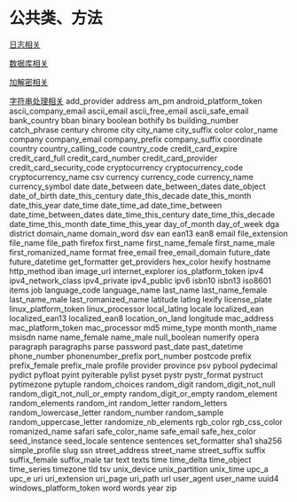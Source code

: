 # 公共类、方法
[日志相关](./logger.py)

[数据库相关](Database.py)

[加解密相关](./CryptoUtils.py)

[字符串处理相关](./StringUtils.py)
add_provider
address
am_pm
android_platform_token
ascii_company_email
ascii_email
ascii_free_email
ascii_safe_email
bank_country
bban
binary
boolean
bothify
bs
building_number
catch_phrase
century
chrome
city
city_name
city_suffix
color
color_name
company
company_email
company_prefix
company_suffix
coordinate
country
country_calling_code
country_code
credit_card_expire
credit_card_full
credit_card_number
credit_card_provider
credit_card_security_code
cryptocurrency
cryptocurrency_code
cryptocurrency_name
csv
currency
currency_code
currency_name
currency_symbol
date
date_between
date_between_dates
date_object
date_of_birth
date_this_century
date_this_decade
date_this_month
date_this_year
date_time
date_time_ad
date_time_between
date_time_between_dates
date_time_this_century
date_time_this_decade
date_time_this_month
date_time_this_year
day_of_month
day_of_week
dga
district
domain_name
domain_word
dsv
ean
ean13
ean8
email
file_extension
file_name
file_path
firefox
first_name
first_name_female
first_name_male
first_romanized_name
format
free_email
free_email_domain
future_date
future_datetime
get_formatter
get_providers
hex_color
hexify
hostname
http_method
iban
image_url
internet_explorer
ios_platform_token
ipv4
ipv4_network_class
ipv4_private
ipv4_public
ipv6
isbn10
isbn13
iso8601
items
job
language_code
language_name
last_name
last_name_female
last_name_male
last_romanized_name
latitude
latlng
lexify
license_plate
linux_platform_token
linux_processor
local_latlng
locale
localized_ean
localized_ean13
localized_ean8
location_on_land
longitude
mac_address
mac_platform_token
mac_processor
md5
mime_type
month
month_name
msisdn
name
name_female
name_male
null_boolean
numerify
opera
paragraph
paragraphs
parse
password
past_date
past_datetime
phone_number
phonenumber_prefix
port_number
postcode
prefix
prefix_female
prefix_male
profile
provider
province
psv
pybool
pydecimal
pydict
pyfloat
pyint
pyiterable
pylist
pyset
pystr
pystr_format
pystruct
pytimezone
pytuple
random_choices
random_digit
random_digit_not_null
random_digit_not_null_or_empty
random_digit_or_empty
random_element
random_elements
random_int
random_letter
random_letters
random_lowercase_letter
random_number
random_sample
random_uppercase_letter
randomize_nb_elements
rgb_color
rgb_css_color
romanized_name
safari
safe_color_name
safe_email
safe_hex_color
seed_instance
seed_locale
sentence
sentences
set_formatter
sha1
sha256
simple_profile
slug
ssn
street_address
street_name
street_suffix
suffix
suffix_female
suffix_male
tar
text
texts
time
time_delta
time_object
time_series
timezone
tld
tsv
unix_device
unix_partition
unix_time
upc_a
upc_e
uri
uri_extension
uri_page
uri_path
url
user_agent
user_name
uuid4
windows_platform_token
word
words
year
zip